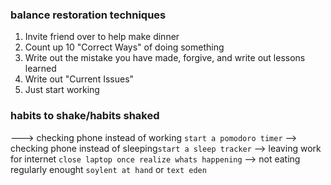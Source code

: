 ### balance restoration techniques 
1. Invite friend over to help make dinner 
2. Count up 10 "Correct Ways" of doing something
3. Write out the mistake you have made, forgive, and write out lessons learned
4. Write out "Current Issues"
5. Just start working 

### habits to shake/habits shaked
---> checking phone instead of working  `start a pomodoro timer`
--> checking phone instead of sleeping`start a sleep tracker`
--> leaving work for internet `close laptop once realize whats happening`
--> not eating regularly enought `soylent at hand` or `text eden`



